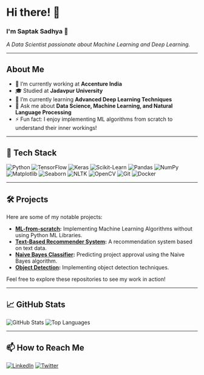 # Hi there! 👋
### I'm Saptak Sadhya 🚀
_A Data Scientist passionate about Machine Learning and Deep Learning._

---

## About Me
- 🔭 I’m currently working at **Accenture India**
- 🎓 Studied at **Jadavpur University**
- 🌱 I’m currently learning **Advanced Deep Learning Techniques**
- 💬 Ask me about **Data Science, Machine Learning, and Natural Language Processing**
- ⚡ Fun fact: I enjoy implementing ML algorithms from scratch to understand their inner workings!

---

## 🚀 Tech Stack
![Python](https://img.shields.io/badge/-Python-3776AB?style=flat&logo=python&logoColor=white)
![TensorFlow](https://img.shields.io/badge/-TensorFlow-FF6F00?style=flat&logo=tensorflow&logoColor=white)
![Keras](https://img.shields.io/badge/-Keras-D00000?style=flat&logo=keras&logoColor=white)
![Scikit-Learn](https://img.shields.io/badge/-Scikit--Learn-F7931E?style=flat&logo=scikit-learn&logoColor=white)
![Pandas](https://img.shields.io/badge/-Pandas-150458?style=flat&logo=pandas&logoColor=white)
![NumPy](https://img.shields.io/badge/-NumPy-013243?style=flat&logo=numpy&logoColor=white)
![Matplotlib](https://img.shields.io/badge/-Matplotlib-11557C?style=flat&logo=matplotlib&logoColor=white)
![Seaborn](https://img.shields.io/badge/-Seaborn-3776AB?style=flat&logo=seaborn&logoColor=white)
![NLTK](https://img.shields.io/badge/-NLTK-85EA2D?style=flat&logo=nltk&logoColor=white)
![OpenCV](https://img.shields.io/badge/-OpenCV-5C3EE8?style=flat&logo=opencv&logoColor=white)
![Git](https://img.shields.io/badge/-Git-F05032?style=flat&logo=git&logoColor=white)
![Docker](https://img.shields.io/badge/-Docker-2496ED?style=flat&logo=docker&logoColor=white)

---

## 🛠️ Projects
Here are some of my notable projects:

- **[ML-from-scratch](https://github.com/sad1998/ML-from-scratch):** Implementing Machine Learning Algorithms without using Python ML Libraries.
- **[Text-Based Recommender System](https://github.com/sad1998/Text-Based-Recommender-System):** A recommendation system based on text data.
- **[Naive Bayes Classifier](https://github.com/sad1998/Naive-Bayes):** Predicting project approval using the Naive Bayes algorithm.
- **[Object Detection](https://github.com/sad1998/Object_Detection):** Implementing object detection techniques.

Feel free to explore these repositories to see my work in action!

---

## 📈 GitHub Stats
![GitHub Stats](https://github-readme-stats.vercel.app/api?username=sad1998&show_icons=true&theme=radical)
![Top Languages](https://github-readme-stats.vercel.app/api/top-langs/?username=sad1998&layout=compact&theme=radical)

---

## 📫 How to Reach Me
[![LinkedIn](https://img.shields.io/badge/-LinkedIn-0A66C2?style=flat&logo=linkedin&logoColor=white)](https://www.linkedin.com/in/saptaksadhya/)
[![Twitter](https://img.shields.io/badge/-Twitter-1DA1F2?style=flat&logo=twitter&logoColor=white)](https://twitter.com/saptaksadhya)
